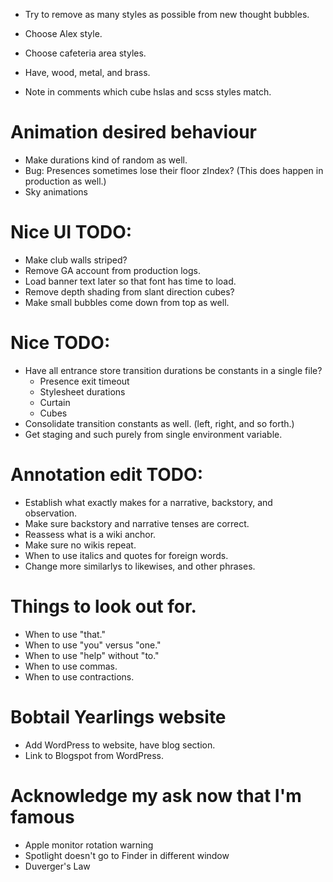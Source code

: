 * Try to remove as many styles as possible from new thought bubbles.

* Choose Alex style.
* Choose cafeteria area styles.
* Have, wood, metal, and brass.

* Note in comments which cube hslas and scss styles match.

# Animation desired behaviour
* Make durations kind of random as well.
* Bug: Presences sometimes lose their floor zIndex? (This does happen in production as well.)
* Sky animations

# Nice UI TODO:
* Make club walls striped?
* Remove GA account from production logs.
* Load banner text later so that font has time to load.
* Remove depth shading from slant direction cubes?
* Make small bubbles come down from top as well.

# Nice TODO:
* Have all entrance store transition durations be constants in a single file?
    * Presence exit timeout
    * Stylesheet durations
    * Curtain
    * Cubes
* Consolidate transition constants as well. (left, right, and so forth.)
* Get staging and such purely from single environment variable.

# Annotation edit TODO:
* Establish what exactly makes for a narrative, backstory, and observation.
* Make sure backstory and narrative tenses are correct.
* Reassess what is a wiki anchor.
* Make sure no wikis repeat.
* When to use italics and quotes for foreign words.
* Change more similarlys to likewises, and other phrases.

# Things to look out for.
* When to use "that."
* When to use "you" versus "one."
* When to use "help" without "to."
* When to use commas.
* When to use contractions.

# Bobtail Yearlings website
* Add WordPress to website, have blog section.
* Link to Blogspot from WordPress.

# Acknowledge my ask now that I'm famous
* Apple monitor rotation warning
* Spotlight doesn't go to Finder in different window
* Duverger's Law
